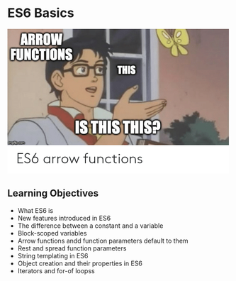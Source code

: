 # ES6 Basics

![alt text](image.png)

## Learning Objectives

- What ES6 is
- New features introduced in ES6
- The difference between a constant and a variable
- Block-scoped variables
- Arrow functions andd function parameters default to them
- Rest and spread function parameters
- String templating in ES6
- Object creation and their properties in ES6
- Iterators and for-of loopss
